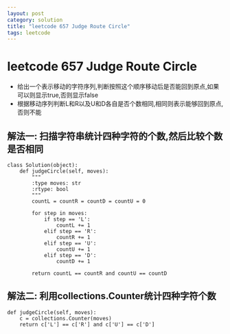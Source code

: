 ```yaml
---
layout: post
category: solution
title: "leetcode 657 Judge Route Circle"
tags: leetcode
---
```


# leetcode 657 Judge Route Circle

* 给出一个表示移动的字符序列,判断按照这个顺序移动后是否能回到原点,如果可以则显示true,否则显示false
* 根据移动序列判断L和R以及U和D各自是否个数相同,相同则表示能够回到原点,否则不能

## 解法一: 扫描字符串统计四种字符的个数,然后比较个数是否相同

```
class Solution(object):
    def judgeCircle(self, moves):
        """
        :type moves: str
        :rtype: bool
        """
        countL = countR = countD = countU = 0
                                                   
        for step in moves:
            if step == 'L':
                countL += 1
            elif step == 'R':
                countR += 1
            elif step == 'U':
                countU += 1
            elif step == 'D':
                countD += 1
                                                                                                                                                           
        return countL == countR and countU == countD
```

## 解法二: 利用collections.Counter统计四种字符个数

```
def judgeCircle(self, moves):
    c = collections.Counter(moves)
    return c['L'] == c['R'] and c['U'] == c['D']
```
